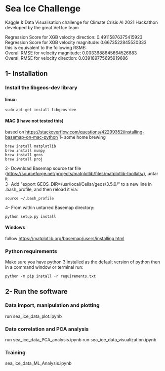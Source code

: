 # Sea Ice Challenge
Kaggle & Data Visualisation challenge for Climate Crisis AI 2021 Hackathon developed by the great Vel Ice team <br />

Regression Score for XGB velocity direction:  0.49115876375415923 <br />
Regression Score for XGB velocity magnitude:  0.6673522845530333 <br />
this is equivalent to the following RSME: <br />
Overall RMSE for velocity magnitude:  0.0033688645664526683 <br />
Overall RMSE for velocity direction:  0.039189775695919686 <br />
## 1- Installation
### Install the libgeos-dev library
#### linux:
```
sudo apt-get install libgeos-dev
```
#### MAC (I have not tested this)
based on https://stackoverflow.com/questions/42299352/installing-basemap-on-mac-python
1- some home brewing
```
brew install matplotlib
brew install numpy
brew install geos
brew install proj
```
2- Download Basemap source tar file (https://sourceforge.net/projects/matplotlib/files/matplotlib-toolkits/), untar it <br />
3- Add "export GEOS_DIR=/usr/local/Cellar/geos/3.5.0/" to a new line in .bash_profile, and then reload it via: <br />
```
source ~/.bash_profile
```
4- From within untarred Basemap directory:
```
python setup.py install
```
#### Windows
follow https://matplotlib.org/basemap/users/installing.html

### Python requirements
Make sure you have python 3 installed as the default version of python then in a command window or terminal run: <br />
```
python -m pip install -r requirements.txt 
```

## 2- Run the software
### Data import, manipulation and plotting
run sea_ice_data_plot.ipynb

### Data correlation and PCA analysis
run sea_ice_data_PCA_analysis.ipynb
run sea_ice_data_visualization.ipynb

### Training
sea_ice_data_ML_Analysis.ipynb


